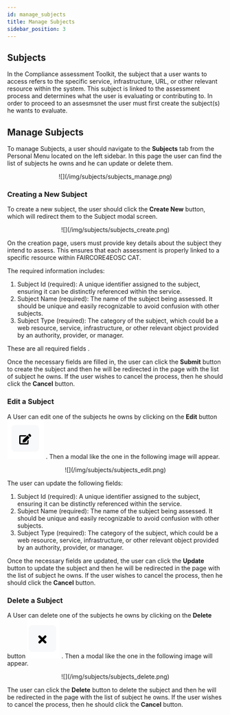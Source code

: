 ```yaml
---
id: manage_subjects
title: Manage Subjects
sidebar_position: 3
---
```


## Subjects  

In the Compliance assessment Toolkit, the subject that a user wants to access refers to the specific service, infrastructure, URL, or other relevant resource within the system. 
This subject is linked to the assessment process and determines what the user is evaluating or contributing to. In order to proceed to an assesmsnet the user must first create the subject(s) he wants to evaluate. 


## Manage Subjects

To manage Subjects, a user should navigate to the **Subjects** tab from the Personal Menu located on the left sidebar. 
In this page the user can find the list of subjects he owns and he can update or delete them. 

<p align="center">
  ![](/img/subjects/subjects_manage.png)
</p>

### Creating a New Subject

To create a new subject, the user should click the **Create New** button, which will redirect them to the Subject modal screen.  

<p align="center">
  ![](/img/subjects/subjects_create.png)
</p>

On the creation page, users must provide key details about the subject they intend to assess. This ensures that each assessment is properly linked to a specific resource within FAIRCORE4EOSC CAT.

The required information includes:

  1. Subject Id (required):  A unique identifier assigned to the subject, ensuring it can be distinctly referenced within the service.
  2. Subject Name (required): The name of the subject being assessed. It should be unique and easily recognizable to avoid confusion with other subjects. 
  3. Subject Type (required): The category of the subject, which could be a web resource, service, infrastructure, or other relevant object provided by an authority, provider, or manager. 

These are all required fields . 

Once the necessary fields are filled in, the user can click the **Submit** button to create the subject and then he will be redirected in the page with the list of subject he owns.
If the user wishes to cancel the process, then he should click the **Cancel** button.

### Edit a Subject

A User can edit one of the subjects he owns by clicking on the **Edit** button ![](/img/buttons/buttons_edit.png) . Then a modal like the one in the following image will appear.

<p align="center">
  ![](/img/subjects/subjects_edit.png)
</p>

The user can update the following fields:

  1. Subject Id (required):  A unique identifier assigned to the subject, ensuring it can be distinctly referenced within the service.
  2. Subject Name (required): The name of the subject being assessed. It should be unique and easily recognizable to avoid confusion with other subjects. 
  3. Subject Type (required): The category of the subject, which could be a web resource, service, infrastructure, or other relevant object provided by an authority, provider, or manager. 

Once the necessary fields are updated, the user can click the **Update** button to update the subject and then he will be redirected in the page with the list of subject he owns.
If the user wishes to cancel the process, then he should click the **Cancel** button.


### Delete a Subject

A User can delete one of the subjects he owns by clicking on the **Delete** button ![](/img/buttons/buttons_delete.png) . Then a modal like the one in the following image will appear.

<p align="center">
  ![](/img/subjects/subjects_delete.png)
</p>

The user can click the **Delete** button to delete the subject and then he will be redirected in the page with the list of subject he owns.
If the user wishes to cancel the process, then he should click the **Cancel** button.



